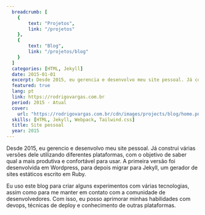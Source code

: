 ```yaml
---
  breadcrumb: [
    {
        text: "Projetos",
        link: "/projetos"
    },
    {
        text: "Blog",
        link: "/projetos/blog"
    }
  ]
  categories: [HTML, Jekyll]
  date: 2015-01-01
  excerpt: Desde 2015, eu gerencia e desenvolvo meu site pessoal. Já construi várias versões dele utilizando diferentes plataformas, com o objetivo de saber qual a mais produtiva e confortável para usar. A primeira versão foi desenvolvida em Wordpress, para depois migrar para Jekyll, um gerador de sites estáticos escrito em Ruby.
  featured: true
  lang: pt
  link: https://rodrigovargas.com.br
  period: 2015 - Atual
  cover:
    url: "https://rodrigovargas.com.br/cdn/images/projects/blog/home.png"
  skills: [HTML, Jekyll, Webpack, Tailwind.css]
  title: Site pessoal
  year: 2015
---
```


Desde 2015, eu gerencio e desenvolvo meu site pessoal. Já construi várias versões dele utilizando diferentes plataformas, com o objetivo de saber qual a mais produtiva e confortável para usar. A primeira versão foi desenvolvida em Wordpress, para depois migrar para Jekyll, um gerador de sites estáticos escrito em Ruby.

Eu uso este blog para criar alguns experimentos com várias tecnologias, assim como para me manter em contato com a comunidade de desenvolvedores. Com isso, eu posso aprimorar minhas habilidades com devops, técnicas de deploy e conhecimento de outras plataformas.
